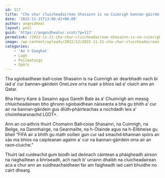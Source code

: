 ```yaml
---
id: 117
title: 'Cha chur cluicheadairean Shasainn is na Cuimrigh bannan‑gàirdein OneLove orra ann an Qatar'
date: '2022-11-21T13:08:42+00:00'
author: angeidheal
layout: post
guid: 'https://angeidhealur.scot/?p=117'
permalink: /2022-11-21-cha-chur-cluicheadairean-shasainn-is-na-cuimrigh-bannan%e2%80%91gairdein-onelove-orra-ann-an-qatar/
image: /wp-content/uploads/2022/12/2022-11-21-cha-chur-cluicheadairean-shasainn-is-na-cuimrigh-bannan-gairdein-onelove-orra-ann-an-qatar.webp
categories:
    - 'An t-Saoghal'
    - Lagh
    - Poileataigs
    - Spòrs
---
```


Tha sgiobaidhean ball‑coise Shasainn is na Cuimrigh air dearbhadh nach bi iad a’ cur bannan‑gàirdein OneLove orra nuair a bhios iad a’ cluich ann an Qatar.

Bha Harry Kane à Sasainn agus Gareth Bale às a’ Chuimrigh am measg chluicheadairean bho ghrunn sgiobaidhean nàiseanta a bha gu bhith a’ cur air na bannan‑gàirdein gus dlùth‑phàirteachas a nochdadh leis a’ choimhearsnachd LGDT+.

Ann an co‑aithris thuirt Chomainn Ball‑coise Shasainn, na Cuimrigh, na Beilge, na Danmhairge, na Gearmailte, na h-Òlainde agus na h-Eilbheise gu bheil “FIFA air a bhith gu math soilleir gun cur iad smachd‑bhannan spòrs an sàs ma bhios na caipteanan againn a’ cur na bannan‑gàirdein orra air an raon‑cluiche.”

Thuirt iad cuideachd gum biodh iad deònach càintean a phàigheadh airson na riaghailtean a bhriseadh, ach nach b’ urrainn dhaibh na cluicheadairean aca a chur ann an suidheachaidhean far am faigheadh iad cairt bhuidhe no cairt dhearg.